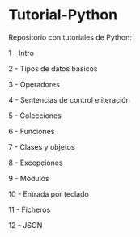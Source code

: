 # Tutorial-Python
Repositorio con tutoriales de Python:

1 - Intro

2 - Tipos de datos básicos

3 - Operadores

4 - Sentencias de control e iteración

5 - Colecciones

6 - Funciones

7 - Clases y objetos

8 - Excepciones

9 - Módulos

10 - Entrada por teclado

11 - Ficheros

12 - JSON
